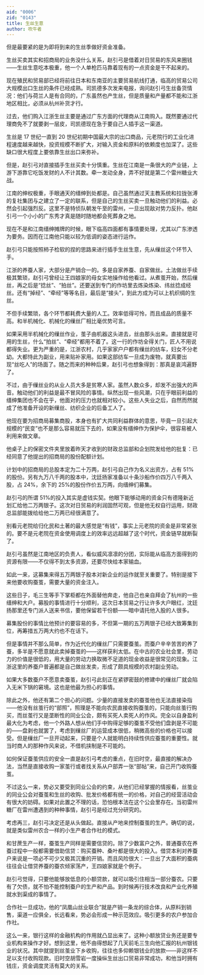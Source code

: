 ```yaml
---
aid: "0006"
zid: "0143"
title: 生丝生意
author: 吹牛者
---
```


但是最要紧的是为即将到来的生丝季做好资金准备。

生丝买卖其实和招商局的业务没什么关系，赵引弓是借着对日贸易的东风来圈钱——生丝生意吃本极重，他一个人单枪匹马靠着现有的一点资金是干不起来的。

现在殖民和贸易部已经将前往日本和东南亚的主要贸易航线打通，临高的贸易公司大规模出口生丝的条件已经成熟。司凯德多次发来电报，询问赵引弓生丝备货情况：他们与荷兰人是有合同的，广东虽然也产生丝，但是质量和产量都不能和江浙地区相比，必须从杭州补货才行。

过去，他们购入江浙生丝主要是通过广东方面的代理商从江南购入。既然要通过代理商免不了就要剥一层皮，司凯德现在急于要自己人插手这一渠道。

生丝是 17 世纪一直到 20 世纪初期中国最大宗的出口商品，元老院行的工业化进程速度越来越快，投资规模不断扩大，对输入资金和原料的依赖度也加深了。这些缺口很大程度上要依靠生丝出口来弥补。

但是，赵引弓对直接插手生丝买卖十分慎重。生丝在江南是一条很大的产业链，上游下游靠它吃饭发财的人不计其数。牵一发动全身，弄不好就是第二个雷州糖业大战。

江南的绅权极重，手眼通天的缙绅到处都是。自己虽然通过天主教系统和拉拢张溥的复社集团与之建立了一定的联系，但是自己的生丝买卖一旦触动他们的利益。必然会引起强烈反。这里不是特侦队朝发午至的雷州，一旦出现敌对势力反扑。他赵引弓一个小小的广东秀才真是随时随地都会死葬身之地。

现在不是和江南缙绅摊牌的时候，眼下临高四面都有事情要处理，尤其以广东渗透为要务。因而在江南他只能以较为低调的姿态进行运作。

赵引弓只能按照柿子检软的捏的思路来进行插手生丝生意，先从缫丝这个环节入手。

江浙的养蚕人家，大部分是产销合一的。多是自家养蚕、自家做丝。土法做丝手续极其繁琐，赵引弓曾经让王四娘家的母女实地操作给他看过。从煮茧开始，然后缫丝，再之后是“捻丝”、“拍丝”。还要送到专门的作坊里去炼染炼染、纬丝捻成经丝。还有“掉经”、“牵经”等等名目，最后是“接头”，到此方成为可以上机织绸的生丝。

不但手续繁琐，各个环节都耗费大量的人工。效率低得可怜，而且成品的质量不高。和半机械化、机械化的缫丝厂相比毫优势可言。

如果采用半机械化的缫丝作业，茧子由机器这头进去，丝由那头出来。直接就是可用的生丝，什么“拍丝”、“牵经”都用不着了。这一行的作坊全得关门，匠人不用说都得失业。更为严重的是，江浙农村，几乎家家户户都有缫丝的纺车，妇女不分老幼。大都恃此为副业，用来贴补家用。如果这部纺车一旦成为废物，就真要出现“丝吃人”的场面了。随之而来的种种后果，赵引弓也想象得到：那真是哀鸿遍野了。

不过，由于缫丝业的从业人员大多是贫寒人家。虽然人数众多，却发不出强大的声音。触动他们的利益是最不冒风险的事情。纵然出现一些风潮，只在乎眼前利益的缙绅集团也不会在乎，他面对的压力也就相对较小。这些人失业之后，自然而然就成了他准备开设的新缫丝、纺织企业的后备工人了。

他现在要为招商局募集商股，本身也有扩大共同利益群体的意思，毕竟一旦引起大规模的“民变”也不是那么容易就压下去的，如果没有缙绅作为保护伞，很容易被人利用来做文章。

他桌子上的保密文件夹里放着昨天才收到的财政总监部和企划院发给他的批复：已经同意了他提出的招商局的股份配额计划。

计划中的招商局的总股本定为二十万两，赵引弓自己作为名义出资方，占有 51%的股份。另有九万八千两的股本中，沈廷扬家准备以十条沙船作价四万八千两入股，占 24%，余下的 25%的股份作价五万两，向缙绅们募集。

赵引弓的所谓 51%的投入其实是虚钱实契。他眼下能够动用的资金只有德隆新近划汇给他二万两银子。这次对日贸易的利润固然可观，但是他无权自行运用，财政总监部能拨给给他二万两已经很满意了。

别看元老院给归化民和土著的最大感觉是“有钱”，事实上元老院的资金是非常紧张的。要不是元老院在资金使用调度上的效率远远超越了这个时代，资金链早就断裂了。

赵引弓虽然是江南地区的负责人，看似威风凛凛的分团，实际能从临高方面得到的资源有限——不仅得不到太多资源，还要尽快给本家输血。

如此一来，这募集来得五万两银子股本对新企业的运作就至关重要了。特别是接下来他要收购蚕茧，需要大量的资金注入。

这些日子，毛三生等手下掌柜都在外面替他奔走，他自己也亲自拜会了杭州的一些缙绅和大户。募股的事情进行十分顺利，这次日本贸易之行让许多大户眼红，沈廷扬那里还专门派人送来书信，要他保留若干份额——暗中请托他入股的人很多。

募集股份的事情比他预计的要容易的多，不但第一期的五万两银子已经大致筹集到位，再筹措五万两大约也不在话下。

但是事情并不那么简单，作为近代化的缫丝厂只需要蚕茧。而蚕户辛辛苦苦的养了蚕，多半是不愿意就此卖掉蚕茧的——这样获利太低。在中古的农业社会里，劳动力的价值是很低的，用大量的劳动力换取微不足道的现金收益是很常见的现象。江浙这里的养蚕户普遍都是自己做丝发卖，形成了颇具规模的农村副业劳动。

如果大多数蚕户不愿意卖蚕茧，赵引弓此刻正在紧锣密鼓的修建中的缫丝厂就会陷入无米下锅的窘境。这也是他最为担心的事情。

除此之外，他还有第二个担心的问题。少量的直接发卖的蚕茧他也无法直接染指——他没有丝茧行的“部照”，照理是不能向农民直接收购蚕茧的，只能向丝茧行购买，而丝茧行又是垄断性的同业公会，颇有买死人卖死人的作风。完全以自身盈利最大化为考虑，他一个外路人想从他们手中购得足够的蚕茧不受他们盘剥是不可能的——盘剥也就罢了，考虑到缫丝厂的运营成本很低，稍微高些的价格也可以接受。但是缫丝厂一旦开动起来，只要是个人就能明白持续性供应蚕茧的重要性。就当时商人的那种作风来说，不借机挟制是不可能的。

如何保证蚕茧供应的安全一直是赵引弓考虑的重点，在旧时空，最直接的解决办法，当然是直接收购一家茧行或者找关系从户部弄一张“部帖”来，自己开门收购蚕茧。

不过这么一来，势必又要受到同业公会的约束，从他们已经掌握的情报看，丝茧业的同业公会对蚕茧和生丝的收购、批发价格都有统一的价格，对自己的经营活动会有很大的妨碍。如果对此置之不理的话，恐怕根本法在这个公会里存在。当初雷州糖厂在雷州遭遇到的种种事情，赵引弓是经过充分研究的。

考虑再三，赵引弓决定还是从头做起。直接从产地来控制蚕茧的生产。确切的说，就是类似雷州农合一样的小生产者合作社的模式。

和甘蔗生产一样，蚕茧生产同样是需要信贷的。除了少数富户之外，普通蚕农在养蚕过程中一般都需要借助信贷：购买蚕种、桑叶都是很大的投入。借贷本利对养蚕户来说是一项必不可少又极其沉重的开销。而且风险很大：一旦出了大面积的蚕病往往会让借贷养蚕的蚕农倾家荡产，王四娘家就是个例子。

赵引弓觉得，只要他能够放低息的小额贷款，就可以吸引住相当一部分蚕农。只要有了欠债，就不怕不能控制蚕户的生产和产品。到时候再行技术改良和产业化养殖就水到渠成的事情了。

合作社一旦成功，他的“凤凰山丝业联合”就是产销一条龙的综合体，从原料到销售，渠道一应俱全，长远看来，势必会形成一种示范效应。吸引更多的农户参加合作社。

这么一来，银行这样的金融机构的作用就凸显出来了。这种小额放贷业务还是要专业机构来操作才好。想到这里，他不由得想起了几天前毛三生向他汇报的杭州银钱业的状况。其中就提到丝茧业下乡收购，往往也多仰赖银钱业的放款——非这样不足以支付收购现款。旧时空胡雪岩一度操纵生丝出口贸易非常成功，和他当时拥有钱庄，资金调度灵活有莫大的关系。
